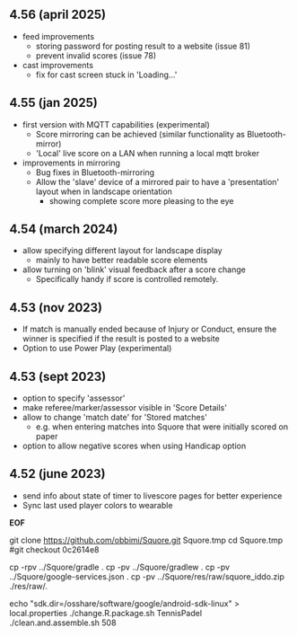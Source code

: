 ## 4.56 (april 2025)

- feed improvements
  - storing password for posting result to a website (issue 81)
  - prevent invalid scores (issue 78)
- cast improvements
  - fix for cast screen stuck in 'Loading...'

## 4.55 (jan 2025)

- first version with MQTT capabilities (experimental)
  - Score mirroring can be achieved (similar functionality as Bluetooth-mirror)
  - 'Local' live score on a LAN when running a local mqtt broker 
- improvements in mirroring
  - Bug fixes in Bluetooth-mirroring
  - Allow the 'slave' device of a mirrored pair to have a 'presentation' layout when in landscape orientation
    - showing complete score more pleasing to the eye   
 
## 4.54 (march 2024)

- allow specifying different layout for landscape display
  - mainly to have better readable score elements
- allow turning on 'blink' visual feedback after a score change
  - Specifically handy if score is controlled remotely.

## 4.53 (nov 2023)

- If match is manually ended because of Injury or Conduct, ensure the winner is specified if the result is posted to a website
- Option to use Power Play (experimental)

## 4.53 (sept 2023)

- option to specify 'assessor'
- make referee/marker/assessor visible in 'Score Details'
- allow to change 'match date' for 'Stored matches'
  - e.g. when entering matches into Squore that were initially scored on paper 
- option to allow negative scores when using Handicap option  
 
## 4.52 (june 2023)

- send info about state of timer to livescore pages for better experience
- Sync last used player colors to wearable


__EOF__

git clone https://github.com/obbimi/Squore.git Squore.tmp
cd Squore.tmp
#git checkout 0c2614e8

cp -rpv ../Squore/gradle .
cp -pv  ../Squore/gradlew .
cp -pv  ../Squore/google-services.json .
cp -pv  ../Squore/res/raw/squore_iddo.zip ./res/raw/.

echo "sdk.dir=/osshare/software/google/android-sdk-linux" > local.properties
./change.R.package.sh TennisPadel
./clean.and.assemble.sh 508
